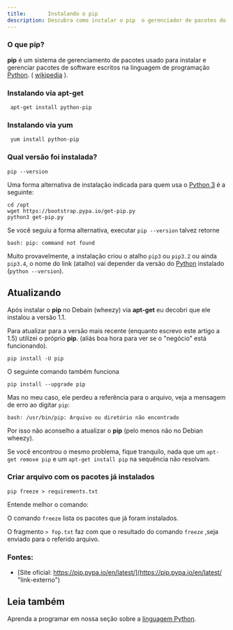 ```yaml
---
title:       Instalando o pip
description: Descubra como instalar o pip  o gerenciador de pacotes do Python no Linux
---
```


### O que pip?

__pip__ é um sistema de gerenciamento de pacotes usado para instalar e gerenciar pacotes de software escritos na
linguagem de programação [Python](/python/).
( [wikipedia](http://pt.wikipedia.org/wiki/Pip_%28Python%29 "link-externo") ).


### Instalando via apt-get

     apt-get install python-pip

### Instalando via yum

     yum install python-pip

### Qual versão foi instalada?

    pip --version


Uma forma alternativa de instalação indicada para quem usa o [Python 3](/linux/cookbook/python) é a seguinte:

    cd /opt
    wget https://bootstrap.pypa.io/get-pip.py
    python3 get-pip.py

Se você seguiu a forma alternativa, executar `pip --version` talvez retorne

    bash: pip: command not found

Muito provavelmente, a instalação criou o atalho `pip3` ou `pip3.2` ou ainda `pip3.4`, o nome do link (atalho) vai 
depender da versão do [Python](/linux/cookbook/python) instalado (`python --version`).



Atualizando
---

Após instalar o __pip__ no Debain (wheezy) via __apt-get__ eu decobri que ele instalou a versão 1.1.

Para atualizar para a versão mais recente (enquanto escrevo este artigo a 1.5) utilizei o próprio __pip__.
(aliás boa hora para ver se o "negócio" está funcionando).

    pip install -U pip

O seguinte comando também funciona

    pip install --upgrade pip

Mas no meu caso, ele perdeu a referência para o arquivo, veja a mensagem de erro ao digitar `pip`:

    bash: /usr/bin/pip: Arquivo ou diretório não encontrado

Por isso não aconselho a atualizar o __pip__ (pelo menos não no Debian wheezy).


Se você encontrou o mesmo problema, fique tranquilo, nada que um `apt-get remove pip` e um `apt-get install pip` na sequência
não resolvam.


### Criar arquivo com os pacotes já instalados

    pip freeze > requirements.txt

Entende melhor o comando:

O comando `freeze` lista os pacotes que já foram instalados.

O fragmento `> fop.txt` faz com que o resultado do comando `freeze` ,seja enviado para o referido arquivo.


### Fontes:

- [Site oficial: https://pip.pypa.io/en/latest/](https://pip.pypa.io/en/latest/ "link-externo")


Leia também
---

Aprenda a programar em nossa seção sobre a [linguagem Python](/python/).